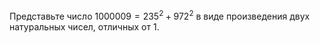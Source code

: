 Представьте число $1000009={{235}^{2}}+{{972}^{2}}$  в виде произведения двух натуральных чисел, отличных от 1.